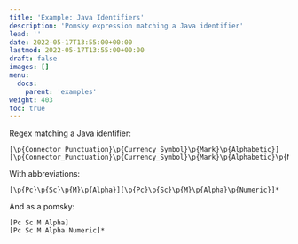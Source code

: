 ```yaml
---
title: 'Example: Java Identifiers'
description: 'Pomsky expression matching a Java identifier'
lead: ''
date: 2022-05-17T13:55:00+00:00
lastmod: 2022-05-17T13:55:00+00:00
draft: false
images: []
menu:
  docs:
    parent: 'examples'
weight: 403
toc: true
---
```


Regex matching a Java identifier:

```regexp
[\p{Connector_Punctuation}\p{Currency_Symbol}\p{Mark}\p{Alphabetic}][\p{Connector_Punctuation}\p{Currency_Symbol}\p{Mark}\p{Alphabetic}\p{Numeric}]*
```

With abbreviations:

```regexp
[\p{Pc}\p{Sc}\p{M}\p{Alpha}][\p{Pc}\p{Sc}\p{M}\p{Alpha}\p{Numeric}]*
```

And as a pomsky:

```pomsky
[Pc Sc M Alpha]
[Pc Sc M Alpha Numeric]*
```
